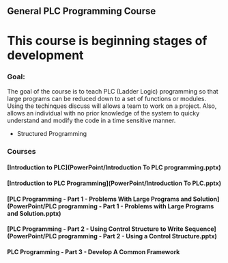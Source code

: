 ## General PLC Programming Course

# **This course is beginning stages of development**

### Goal: 

The goal of the course is to teach PLC (Ladder Logic) programming so that large programs can 
be reduced down to a set of functions or modules. Using the techinques discuss will allows a team to work on 
a project. Also, allows an individual with no prior knowledge of the system to quicky understand and modify the
code in a time sensitive manner.

- Structured Programming


### Courses 

#### [Introduction to PLC](PowerPoint/Introduction To PLC programming.pptx)
#### [Introduction to PLC Programming](PowerPoint/Introduction To PLC.pptx)
#### [PLC Programming - Part 1 -  Problems With Large Programs and Solution](PowerPoint/PLC programming - Part 1 - Problems with Large Programs and Solution.pptx)
#### [PLC Programming - Part 2 - Using Control Structure to Write Sequence](PowerPoint/PLC programming - Part 2 - Using a Control Structure.pptx)
#### PLC Programming - Part 3 - Develop A Common Framework 




